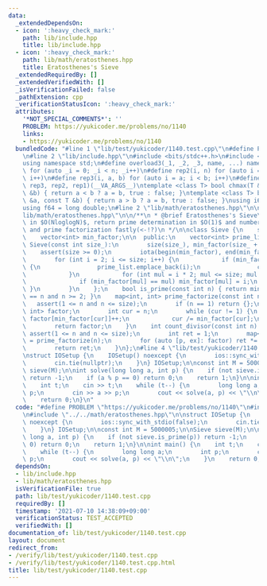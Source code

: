 ```yaml
---
data:
  _extendedDependsOn:
  - icon: ':heavy_check_mark:'
    path: lib/include.hpp
    title: lib/include.hpp
  - icon: ':heavy_check_mark:'
    path: lib/math/eratosthenes.hpp
    title: Eratosthenes's Sieve
  _extendedRequiredBy: []
  _extendedVerifiedWith: []
  _isVerificationFailed: false
  _pathExtension: cpp
  _verificationStatusIcon: ':heavy_check_mark:'
  attributes:
    '*NOT_SPECIAL_COMMENTS*': ''
    PROBLEM: https://yukicoder.me/problems/no/1140
    links:
    - https://yukicoder.me/problems/no/1140
  bundledCode: "#line 1 \"lib/test/yukicoder/1140.test.cpp\"\n#define PROBLEM \"https://yukicoder.me/problems/no/1140\"\
    \n#line 2 \"lib/include.hpp\"\n#include <bits/stdc++.h>\n#include <experimental/iterator>\n\
    using namespace std;\n#define overload3(_1, _2, _3, name, ...) name\n#define rep1(n)\
    \ for (auto _i = 0; _i < n; _i++)\n#define rep2(i, n) for (auto i = 0; i < n;\
    \ i++)\n#define rep3(i, a, b) for (auto i = a; i < b; i++)\n#define rep(...) overload3(__VA_ARGS__,\
    \ rep3, rep2, rep1)(__VA_ARGS__)\ntemplate <class T> bool chmax(T &a, const T\
    \ &b) { return a < b ? a = b, true : false; }\ntemplate <class T> bool chmin(T\
    \ &a, const T &b) { return a > b ? a = b, true : false; }\nusing i64 = long long;\n\
    using f64 = long double;\n#line 2 \"lib/math/eratosthenes.hpp\"\n\n#line 4 \"\
    lib/math/eratosthenes.hpp\"\n\n/**\n * @brief Eratosthenes's Sieve\n * @note construct\
    \ in $O(NloglogN)$, return prime determination in $O(1)$ and number of constants\
    \ and prime factorization fastly(<-!?)\n */\n\nclass Sieve {\n    size_t size;\n\
    \    vector<int> min_factor;\n\n  public:\n    vector<int> prime_list;\n\n   \
    \ Sieve(const int size_):\n        size(size_), min_factor(size_ + 1) {\n    \
    \    assert(size >= 0);\n        iota(begin(min_factor), end(min_factor), 0);\n\
    \        for (int i = 2; i <= size; i++) {\n            if (min_factor[i] != i)\
    \ {\n                prime_list.emplace_back(i);\n                continue;\n\
    \            }\n            for (int mul = i * 2; mul <= size; mul += i) {\n \
    \               if (min_factor[mul] == mul) min_factor[mul] = i;\n           \
    \ }\n        }\n    };\n    bool is_prime(const int n) { return min_factor[n]\
    \ == n and n >= 2; }\n    map<int, int> prime_factorize(const int n) {\n     \
    \   assert(1 <= n and n <= size);\n        if (n == 1) return {};\n        map<int,\
    \ int> factor;\n        int cur = n;\n        while (cur != 1) {\n           \
    \ factor[min_factor[cur]]++;\n            cur /= min_factor[cur];\n        }\n\
    \        return factor;\n    }\n    int count_divisor(const int n) {\n       \
    \ assert(1 <= n and n <= size);\n        int ret = 1;\n        map<int, int> factor\
    \ = prime_factorize(n);\n        for (auto [p, ex]: factor) ret *= (ex + 1);\n\
    \        return ret;\n    }\n};\n#line 4 \"lib/test/yukicoder/1140.test.cpp\"\n\
    \nstruct IOSetup {\n    IOSetup() noexcept {\n        ios::sync_with_stdio(false);\n\
    \        cin.tie(nullptr);\n    }\n} IOSetup;\n\nconst int M = 5000005;\n\nSieve\
    \ sieve(M);\n\nint solve(long long a, int p) {\n    if (not sieve.is_prime(p))\
    \ return -1;\n    if (a % p == 0) return 0;\n    return 1;\n}\n\nint main() {\n\
    \    int t;\n    cin >> t;\n    while (t--) {\n        long long a;\n        int\
    \ p;\n        cin >> a >> p;\n        cout << solve(a, p) << \"\\n\";\n    }\n\
    \    return 0;\n}\n"
  code: "#define PROBLEM \"https://yukicoder.me/problems/no/1140\"\n#include \"../../include.hpp\"\
    \n#include \"../../math/eratosthenes.hpp\"\n\nstruct IOSetup {\n    IOSetup()\
    \ noexcept {\n        ios::sync_with_stdio(false);\n        cin.tie(nullptr);\n\
    \    }\n} IOSetup;\n\nconst int M = 5000005;\n\nSieve sieve(M);\n\nint solve(long\
    \ long a, int p) {\n    if (not sieve.is_prime(p)) return -1;\n    if (a % p ==\
    \ 0) return 0;\n    return 1;\n}\n\nint main() {\n    int t;\n    cin >> t;\n\
    \    while (t--) {\n        long long a;\n        int p;\n        cin >> a >>\
    \ p;\n        cout << solve(a, p) << \"\\n\";\n    }\n    return 0;\n}\n"
  dependsOn:
  - lib/include.hpp
  - lib/math/eratosthenes.hpp
  isVerificationFile: true
  path: lib/test/yukicoder/1140.test.cpp
  requiredBy: []
  timestamp: '2021-07-10 14:38:09+09:00'
  verificationStatus: TEST_ACCEPTED
  verifiedWith: []
documentation_of: lib/test/yukicoder/1140.test.cpp
layout: document
redirect_from:
- /verify/lib/test/yukicoder/1140.test.cpp
- /verify/lib/test/yukicoder/1140.test.cpp.html
title: lib/test/yukicoder/1140.test.cpp
---
```

